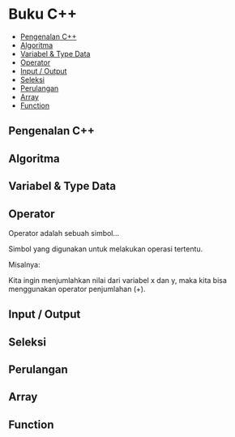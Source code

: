 # Buku C++ 

<!-- vim-markdown-toc GFM -->

* [Pengenalan C++](#pengenalan-c)
* [Algoritma](#algoritma)
* [Variabel & Type Data](#variabel--type-data)
* [Operator](#operator)
* [Input / Output](#input--output)
* [Seleksi](#seleksi)
* [Perulangan](#perulangan)
* [Array](#array)
* [Function](#function)

<!-- vim-markdown-toc -->

## Pengenalan C++ 
<!-- tolong diisi -->
## Algoritma
<!-- tolong diisi -->
## Variabel & Type Data
<!-- tolong diisi -->
## Operator
Operator adalah sebuah simbol…

Simbol yang digunakan untuk melakukan operasi tertentu.

Misalnya:

Kita ingin menjumlahkan nilai dari variabel x dan y, maka kita bisa menggunakan operator penjumlahan (+).

## Input / Output
<!-- tolong diisi -->
## Seleksi
<!-- tolong diisi -->
## Perulangan
<!-- tolong diisi -->
## Array
<!-- tolong diisi -->
## Function
<!-- tolong diisi -->
